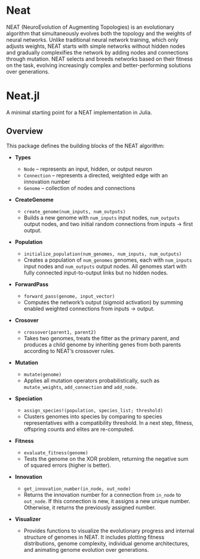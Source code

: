 # Neat
NEAT (NeuroEvolution of Augmenting Topologies) is an evolutionary algorithm that simultaneously evolves both the topology and the weights of neural networks. Unlike traditional neural network training, which only adjusts weights, NEAT starts with simple networks without hidden nodes and gradually complexifies the network by adding nodes and connections through mutation. NEAT selects and breeds networks based on their fitness on the task, evolving increasingly complex and better-performing solutions over generations.

# Neat.jl

A minimal starting point for a NEAT implementation in Julia.

## Overview

This package defines the building blocks of the NEAT algorithm:

- **Types**

  - `Node` – represents an input, hidden, or output neuron
  - `Connection` – represents a directed, weighted edge with an innovation number
  - `Genome` – collection of nodes and connections

- **CreateGenome**

  - `create_genome(num_inputs, num_outputs)`
  - Builds a new genome with `num_inputs` input nodes, `num_outputs` output nodes, and two initial random connections from inputs → first output.
 
- **Population**
  - `initialize_population(num_genomes, num_inputs, num_outputs)`
  - Creates a population of `num_genomes` genomes, each with `num_inputs` input nodes and `num_outputs` output nodes. All genomes start with fully connected input-to-output links but no hidden nodes.

- **ForwardPass**

  - `forward_pass(genome, input_vector)`
  - Computes the network’s output (sigmoid activation) by summing enabled weighted connections from inputs → output.
 
- **Crosover**
  - `crossover(parent1, parent2)`
  - Takes two genomes, treats the fitter as the primary parent, and produces a child genome by inheriting genes from both parents according to NEAT’s crossover rules.
 
- **Mutation**
  - `mutate(genome)`
  - Applies all mutation operators probabilistically, such as `mutate_weights`, `add_connection` and `add_node`.

- **Speciation**
  - `assign_species!(population, species_list; threshold)`
  - Clusters genomes into species by comparing to species representatives with a compatibility threshold. In a next step, fitness, offspring counts and elites are re-computed.
  
- **Fitness**
  - `evaluate_fitness(genome)`
  - Tests the genome on the XOR problem, returning the negative sum of squared errors (higher is better).
    
- **Innovation**
  - `get_innovation_number(in_node, out_node)`
  - Returns the innovation number for a connection from `in_node` to `out_node`. If this connection is new, it assigns a new unique number. Otherwise, it returns the previously assigned number.
 
- **Visualizer**
  - Provides functions to visualize the evolutionary progress and internal structure of genomes in NEAT. It includes plotting fitness distributions, genome complexity, individual genome architectures, and animating genome evolution over generations.